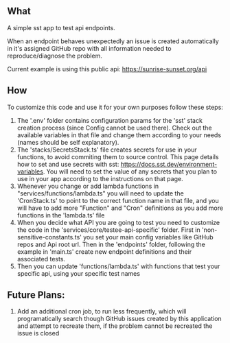 ## What

A simple sst app to test api endpoints.

When an endpoint behaves unexpectedly an issue is created automatically in it's assigned GitHub repo with all information needed to reproduce/diagnose the problem.

Current example is using this public api: https://sunrise-sunset.org/api

## How

To customize this code and use it for your own purposes follow these steps:
1. The '.env' folder contains configuration params for the 'sst' stack creation process (since Config cannot be used there). Check out the available variables in that file and change them according to your needs (names should be self explanatory).
2. The 'stacks/SecretsStack.ts' file creates secrets for use in your functions, to avoid commiting them to source control. This page details how to set and use secrets with sst: https://docs.sst.dev/environment-variables. You will need to set the value of any secrets that you plan to use in your app according to the instructions on that page.
3. Whenever you change or add lambda functions in "services/functions/lambda.ts" you will need to update the 'CronStack.ts' to point to the correct function name in that file, and you will have to add more "Function" and "Cron" definitions as you add more functions in the 'lambda.ts' file
4. When you decide what API you are going to test you need to customize the code in the 'services/core/testee-api-specific' folder. First in 'non-sensitive-constants.ts' you set your main config variables like GitHub repos and Api root url. Then in the 'endpoints' folder, following the example in 'main.ts' create new endpoint definitions and their associated tests.
5. Then you can update 'functions/lambda.ts' with functions that test your specific api, using your specific test names

## Future Plans:
1. Add an additional cron job, to run less frequently, which will programatically search though GitHub issues created by this application and attempt to recreate them, if the problem cannot be recreated the issue is closed